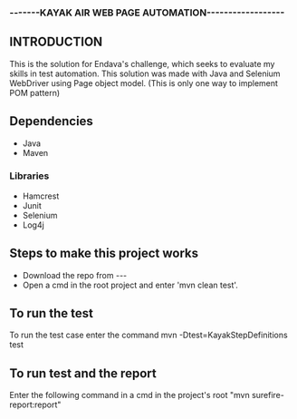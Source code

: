 ### -------KAYAK AIR WEB PAGE AUTOMATION------------------

## INTRODUCTION

This is the solution for Endava's challenge, which seeks to evaluate my skills in test automation. This solution was made with Java and
Selenium WebDriver using Page object model. (This is only one way to implement POM pattern)


## Dependencies

- Java
- Maven

### Libraries

- Hamcrest 
- Junit
- Selenium
- Log4j

## Steps to make this project works

- Download the repo from ---
- Open a cmd in the root project and enter 'mvn clean test'.

## To run the test

To run the test case enter the command mvn -Dtest=KayakStepDefinitions test

## To run test and the report

Enter the following command in a cmd in the project's root "mvn surefire-report:report"




